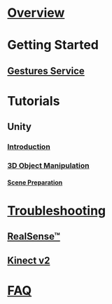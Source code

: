 # [Overview](index.md)
# Getting Started
## [Gestures Service](getting-started-gestures-service.md)
# Tutorials
## Unity
### [Introduction](unity-tutorials-introduction.md)
### [3D Object Manipulation](unity-tutorials-3d-object-manipulation-hand.md)
#### [Scene Preparation](unity-tutorials-3d-object-manipulation-mouse.md)
# [Troubleshooting](troubleshooting-camera.md)
## [RealSense™](troubleshooting-RealSense-camera.md)
## [Kinect v2](troubleshooting-Kinect-camera.md)
# [FAQ](faq.yml)